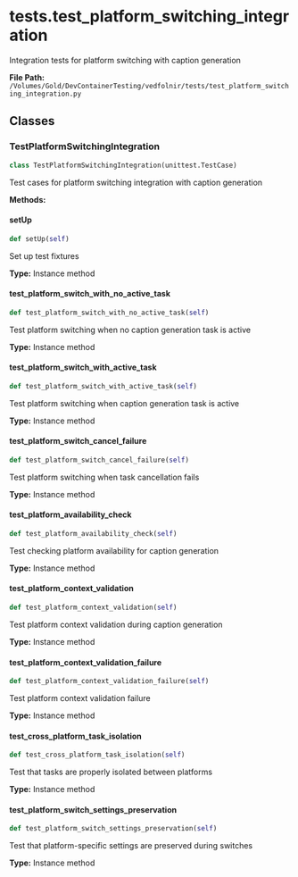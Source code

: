 # tests.test_platform_switching_integration

Integration tests for platform switching with caption generation

**File Path:** `/Volumes/Gold/DevContainerTesting/vedfolnir/tests/test_platform_switching_integration.py`

## Classes

### TestPlatformSwitchingIntegration

```python
class TestPlatformSwitchingIntegration(unittest.TestCase)
```

Test cases for platform switching integration with caption generation

**Methods:**

#### setUp

```python
def setUp(self)
```

Set up test fixtures

**Type:** Instance method

#### test_platform_switch_with_no_active_task

```python
def test_platform_switch_with_no_active_task(self)
```

Test platform switching when no caption generation task is active

**Type:** Instance method

#### test_platform_switch_with_active_task

```python
def test_platform_switch_with_active_task(self)
```

Test platform switching when caption generation task is active

**Type:** Instance method

#### test_platform_switch_cancel_failure

```python
def test_platform_switch_cancel_failure(self)
```

Test platform switching when task cancellation fails

**Type:** Instance method

#### test_platform_availability_check

```python
def test_platform_availability_check(self)
```

Test checking platform availability for caption generation

**Type:** Instance method

#### test_platform_context_validation

```python
def test_platform_context_validation(self)
```

Test platform context validation during caption generation

**Type:** Instance method

#### test_platform_context_validation_failure

```python
def test_platform_context_validation_failure(self)
```

Test platform context validation failure

**Type:** Instance method

#### test_cross_platform_task_isolation

```python
def test_cross_platform_task_isolation(self)
```

Test that tasks are properly isolated between platforms

**Type:** Instance method

#### test_platform_switch_settings_preservation

```python
def test_platform_switch_settings_preservation(self)
```

Test that platform-specific settings are preserved during switches

**Type:** Instance method

